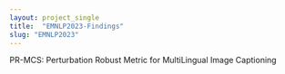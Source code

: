```yaml
---
layout: project_single
title:  "EMNLP2023-Findings"
slug: "EMNLP2023"
---
```

PR-MCS: Perturbation Robust Metric for MultiLingual Image Captioning
